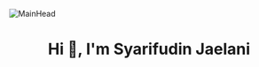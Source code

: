 ![MainHead](https://pyseek.com/wp-content/uploads/2024/11/python-projects.webp)

<h1 align="center">Hi 👋, I'm Syarifudin Jaelani</h1>
